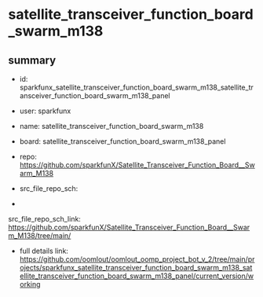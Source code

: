 # satellite_transceiver_function_board_swarm_m138
 
## summary 
* id: sparkfunx_satellite_transceiver_function_board_swarm_m138_satellite_transceiver_function_board_swarm_m138_panel
* user: sparkfunx
* name: satellite_transceiver_function_board_swarm_m138
* board: satellite_transceiver_function_board_swarm_m138_panel
* repo: https://github.com/sparkfunX/Satellite_Transceiver_Function_Board__Swarm_M138



* src_file_repo_sch: 
*
 src_file_repo_sch_link: https://github.com/sparkfunX/Satellite_Transceiver_Function_Board__Swarm_M138/tree/main/
* full details link: https://github.com/oomlout/oomlout_oomp_project_bot_v_2/tree/main/projects/sparkfunx_satellite_transceiver_function_board_swarm_m138_satellite_transceiver_function_board_swarm_m138_panel/current_version/working  






